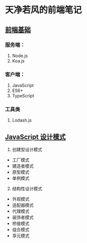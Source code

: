 # 天净若风的前端笔记

## [前端基础](https://tian-jing-ruo-feng.github.io/front-end-record/basic/node/01-%E5%9F%BA%E7%A1%80%E4%BB%8B%E7%BB%8D.html)

### 服务端：

1. Node.js
2. Koa.js

### 客户端：

1. JavaScript
2. ES6+
3. TypeScript

### 工具类

1. Lodash.js

## [JavaScript 设计模式](https://tian-jing-ruo-feng.github.io/front-end-record/designmode/intro/)

1. 创建型设计模式

- 工厂模式
- 建造者模式
- 原型模式
- 单例模式

2. 结构性设计模式

- 外观模式
- 适配器模式
- 代理模式
- 装饰者模式
- 桥接模式
- 组合模式
- 享元模式
